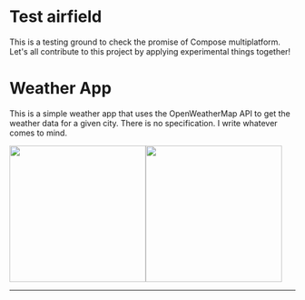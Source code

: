 # Test airfield

This is a testing ground to check the promise of Compose multiplatform.  
Let's all contribute to this project by applying experimental things together!

# Weather App

This is a simple weather app that uses the OpenWeatherMap API to get the weather data for a given
city.
There is no specification. I write whatever comes to mind.

<img src="https://github.com/ParkJong-Hun/compose-multiplatform-test-airfield/assets/81838716/b02f8b83-1f1d-4340-8a3a-ef296d39b876" width="240" /><img src="https://github.com/ParkJong-Hun/compose-multiplatform-test-airfield/assets/81838716/c78df4cf-975b-41a5-bb67-19496b450ba5" width="240" />

<hr>
